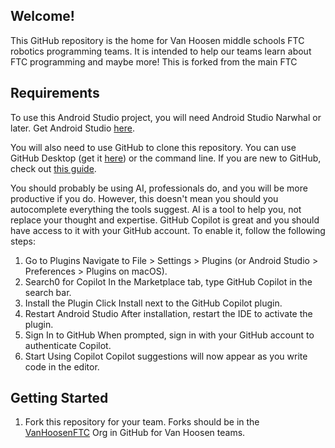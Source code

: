 ## Welcome!
This GitHub repository is the home for Van Hoosen middle schools FTC robotics programming teams.  It is intended to help our teams learn about FTC programming and maybe more!  This is forked from the main FTC

## Requirements
To use this Android Studio project, you will need Android Studio Narwhal or later.  Get Android Studio [here](https://developer.android.com/studio?utm_source=android-studio).

You will also need to use GitHub to clone this repository.  You can use GitHub Desktop (get it [here](https://desktop.github.com/)) or the command line.  If you are new to GitHub, check out [this guide](https://docs.github.com/en/get-started/quickstart/set-up-git).

You should probably be using AI, professionals do, and you will be more productive if you do.  However, this doesn't mean you should you autocomplete everything the tools suggest.  AI is a tool to help you, not replace your thought and expertise.  GitHub Copilot is great and you should have access to it with your GitHub account.  To enable it, follow the following steps:
1. Go to Plugins
   Navigate to File > Settings > Plugins (or Android Studio > Preferences > Plugins on macOS).
2. Search0 for Copilot
   In the Marketplace tab, type GitHub Copilot in the search bar.
3. Install the Plugin
   Click Install next to the GitHub Copilot plugin.
4. Restart Android Studio
   After installation, restart the IDE to activate the plugin.
5. Sign In to GitHub
   When prompted, sign in with your GitHub account to authenticate Copilot.
6. Start Using Copilot
   Copilot suggestions will now appear as you write code in the editor.

## Getting Started
1. Fork this repository for your team.  Forks should be in the [VanHoosenFTC](https://github.com/VanHoosenFTC) Org in GitHub for Van Hoosen teams.